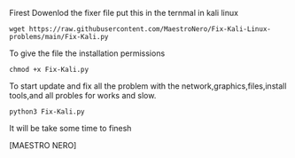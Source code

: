 Firest
Dowenlod the fixer file put this in the ternmal in kali linux
```
wget https://raw.githubusercontent.com/MaestroNero/Fix-Kali-Linux-problems/main/Fix-Kali.py

```
To give the file the installation permissions 
```
chmod +x Fix-Kali.py

```
To start update and fix all the problem with the network,graphics,files,install tools,and all probles for works and slow.
```
python3 Fix-Kali.py
```
It will be take some time to finesh

[MAESTRO NERO]
